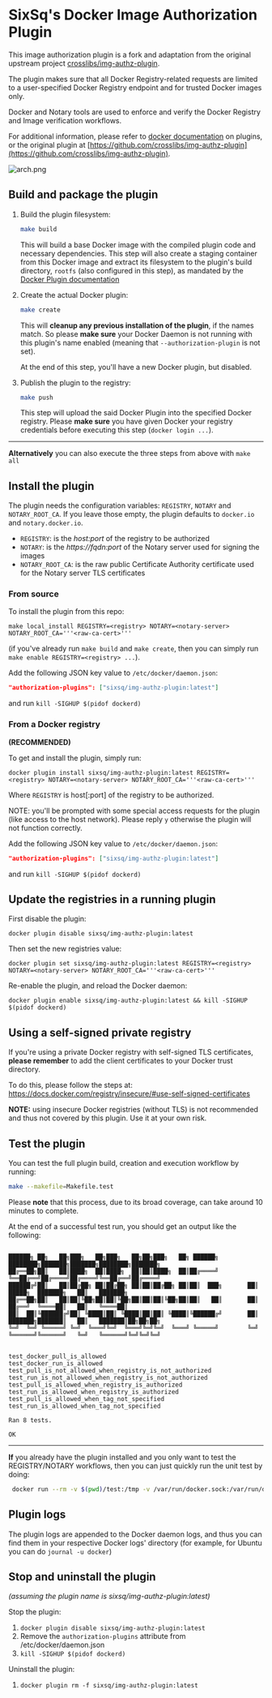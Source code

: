 # SixSq's Docker Image Authorization Plugin

This image authorization plugin is a fork and adaptation from the original upstream project [crosslibs/img-authz-plugin](https://github.com/crosslibs/img-authz-plugin). 

The plugin makes sure that all Docker Registry-related requests are limited to a user-specified Docker Registry endpoint and for trusted Docker images only. 

Docker and Notary tools are used to enforce and verify the Docker Registry and Image verification workflows.

For additional information, please refer to [docker
documentation](https://docs.docker.com/engine/extend/) on plugins, or the original plugin at [https://github.com/crosslibs/img-authz-plugin](https://github.com/crosslibs/img-authz-plugin).

![arch.png](./docs/arch.png)


## Build and package the plugin

 1. Build the plugin filesystem:

    ```bash
    make build
    ```
    
    This will build a base Docker image with the compiled plugin code and necessary dependencies. This step will also create a staging container from this Docker image and extract its filesystem to the plugin's build directory, `rootfs` (also configured in this step), as mandated by the [Docker Plugin documentation](https://docs.docker.com/engine/extend/#developing-a-plugin)

 2. Create the actual Docker plugin:

    ```bash
    make create
    ```
    
    This will **cleanup any previous installation of the plugin**, if the names match. So please **make sure** your Docker Daemon is not running with this plugin's name enabled (meaning that `--authorization-plugin` is not set).
    
    At the end of this step, you'll have a new Docker plugin, but disabled.

 3. Publish the plugin to the registry:

    ```bash
    make push
    ```
    
    This step will upload the said Docker Plugin into the specified Docker registry. Please **make sure** you have given Docker your registry credentials before executing this step (`docker login ...`).

---

**Alternatively** you can also execute the three steps from above with `make all`


## Install the plugin

The plugin needs the configuration variables: `REGISTRY`, `NOTARY` and `NOTARY_ROOT_CA`. If you leave those empty, the plugin defaults to `docker.io` and `notary.docker.io`.

 - `REGISTRY`: is the _host:port_ of the registry to be authorized
 - `NOTARY`: is the _https://fqdn:port_ of the Notary server used for signing the images
 - `NOTARY_ROOT_CA`: is the raw public Certificate Authority certificate used for the Notary server TLS certificates 

### From source

To install the plugin from this repo:

`make local_install REGISTRY=<registry> NOTARY=<notary-server> NOTARY_ROOT_CA='''<raw-ca-cert>'''`

(if you've already run `make build` and `make create`, then you can simply run
`make enable REGISTRY=<registry> ...`).

Add the following JSON key value to `/etc/docker/daemon.json`:

```json
"authorization-plugins": ["sixsq/img-authz-plugin:latest"]
```

and run `kill -SIGHUP $(pidof dockerd)`

### From a Docker registry

**(RECOMMENDED)**

To get and install the plugin, simply run:

`docker plugin install sixsq/img-authz-plugin:latest REGISTRY=<registry> NOTARY=<notary-server> NOTARY_ROOT_CA='''<raw-ca-cert>'''`

Where `REGISTRY` is host[:port] of the registry to be authorized.

NOTE: you'll be prompted with some special access requests for the plugin (like access to the host network). Please reply `y` otherwise the plugin will not function correctly.



Add the following JSON key value to `/etc/docker/daemon.json`:

```json
"authorization-plugins": ["sixsq/img-authz-plugin:latest"]
```

and run `kill -SIGHUP $(pidof dockerd)`


## Update the registries in a running plugin

First disable the plugin:

`docker plugin disable sixsq/img-authz-plugin:latest`

Then set the new registries value:

`docker plugin set sixsq/img-authz-plugin:latest REGISTRY=<registry> NOTARY=<notary-server> NOTARY_ROOT_CA='''<raw-ca-cert>'''`

Re-enable the plugin, and reload the Docker daemon:

`docker plugin enable sixsq/img-authz-plugin:latest && kill -SIGHUP $(pidof dockerd)`

## Using a self-signed private registry

If you're using a private Docker registry with self-signed TLS certificates, **please remember** to add the client certificates to your Docker trust directory. 

To do this, please follow the steps at: https://docs.docker.com/registry/insecure/#use-self-signed-certificates

**NOTE:** using insecure Docker registries (without TLS) is not recommended and thus not covered by this plugin. Use it at your own risk.


## Test the plugin

You can test the full plugin build, creation and execution workflow by running:

```bash
make --makefile=Makefile.test 
```

Please **note** that this process, due to its broad coverage, can take around 10 minutes to complete.

At the end of a successful test run, you should get an output like the following:

```

██████╗ ██╗   ██╗███╗   ██╗███╗   ██╗██╗███╗   ██╗ ██████╗     ████████╗███████╗███████╗████████╗███████╗
██╔══██╗██║   ██║████╗  ██║████╗  ██║██║████╗  ██║██╔════╝     ╚══██╔══╝██╔════╝██╔════╝╚══██╔══╝██╔════╝
██████╔╝██║   ██║██╔██╗ ██║██╔██╗ ██║██║██╔██╗ ██║██║  ███╗       ██║   █████╗  ███████╗   ██║   ███████╗
██╔══██╗██║   ██║██║╚██╗██║██║╚██╗██║██║██║╚██╗██║██║   ██║       ██║   ██╔══╝  ╚════██║   ██║   ╚════██║
██║  ██║╚██████╔╝██║ ╚████║██║ ╚████║██║██║ ╚████║╚██████╔╝       ██║   ███████╗███████║   ██║   ███████║██╗██╗██╗
╚═╝  ╚═╝ ╚═════╝ ╚═╝  ╚═══╝╚═╝  ╚═══╝╚═╝╚═╝  ╚═══╝ ╚═════╝        ╚═╝   ╚══════╝╚══════╝   ╚═╝   ╚══════╝╚═╝╚═╝╚═╝


test_docker_pull_is_allowed
test_docker_run_is_allowed
test_pull_is_not_allowed_when_registry_is_not_authorized
test_run_is_not_allowed_when_registry_is_not_authorized
test_pull_is_allowed_when_registry_is_authorized
test_run_is_allowed_when_registry_is_authorized
test_pull_is_allowed_when_tag_not_specified
test_run_is_allowed_when_tag_not_specified

Ran 8 tests.

OK
```

---

**If** you already have the plugin installed and you only want to test the REGISTRY/NOTARY workflows, then you can just quickly run the unit test by doing:

```bash
 docker run --rm -v $(pwd)/test:/tmp -v /var/run/docker.sock:/var/run/docker.sock docker:dind sh -c 'apk update && apk add shunit2 && SHUNIT_COLOR="always" shunit2 /tmp/tests.sh && docker ps'
```

## Plugin logs

The plugin logs are appended to the Docker daemon logs, and thus you can find them in your respective Docker logs' directory (for example, for Ubuntu you can do `journal -u docker`)


## Stop and uninstall the plugin

_(assuming the plugin name is sixsq/img-authz-plugin:latest)_

Stop the plugin:
 1. `docker plugin disable sixsq/img-authz-plugin:latest`
 2. Remove the `authorization-plugins` attribute from /etc/docker/daemon.json
 3. `kill -SIGHUP $(pidof dockerd)`
 
Uninstall the plugin:
 1. `docker plugin rm -f sixsq/img-authz-plugin:latest`
